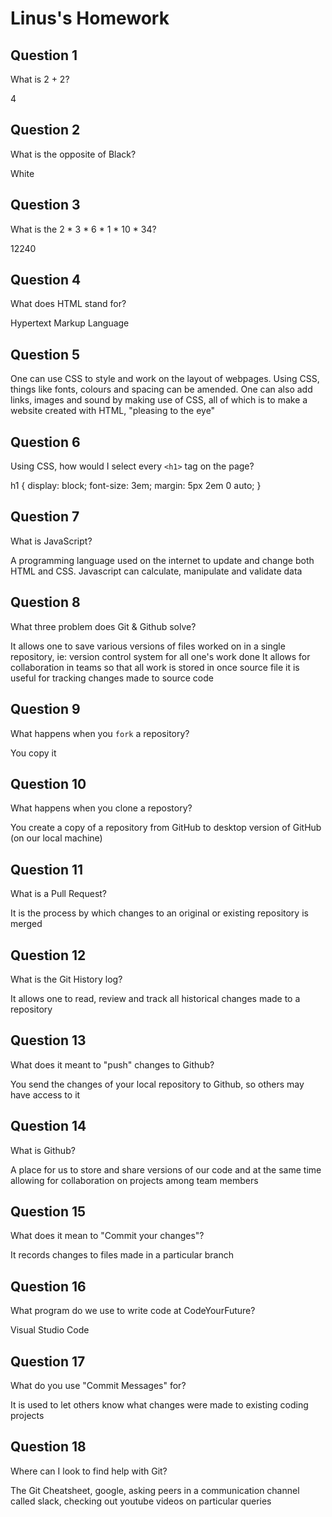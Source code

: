 # Linus's Homework

## Question 1

What is 2 + 2?

4

## Question 2

What is the opposite of Black?

White

## Question 3

What is the  2 * 3 * 6 * 1 * 10 * 34?

12240

## Question 4 

What does HTML stand for?

Hypertext Markup Language

## Question 5

One can use CSS to style and work on the layout of webpages. Using CSS, things like fonts, colours and spacing can be amended. One can also add links, images and sound by making use of CSS, all of which is to make a website created with HTML, "pleasing to the eye"

## Question 6

Using CSS, how would I select every `<h1>` tag on the page?

h1 {
 display: block;
 font-size: 3em;
 margin: 5px 2em 0 auto;
}

## Question 7

What is JavaScript?

A programming language used on the internet to update and change both HTML and CSS. Javascript can calculate, manipulate and validate data

## Question 8

What three problem does Git & Github solve?

It allows one to save various versions of files worked on in a single repository, ie: version control system for all one's work done
It allows for collaboration in teams so that all work is stored in once source file
it is useful for tracking changes made to source code

## Question 9

What happens when you `fork` a repository?

You copy it

## Question 10 

What happens when you clone a repostory?

You create a copy of a repository from GitHub to desktop version of GitHub (on our local machine)

## Question 11

What is a Pull Request?

It is the process by which changes to an original or existing repository is merged 

## Question 12

What is the Git History log?

It allows one to read, review and track all historical changes made to a repository

## Question 13

What does it meant to "push" changes to Github?

You send the changes of your local repository to Github, so others may have access to it

## Question 14

What is Github?

A place for us to store and share versions of our code and at the same time allowing for collaboration on projects among team members

## Question 15

What does it mean to "Commit your changes"?

It records changes to files made in a particular branch

## Question 16

What program do we use to write code at CodeYourFuture?

Visual Studio Code

## Question 17

What do you use "Commit Messages" for?

It is used to let others know what changes were made to existing coding projects

## Question 18

Where can I look to find help with Git?

The Git Cheatsheet, google, asking peers in a communication channel called slack, checking out youtube videos on particular queries
